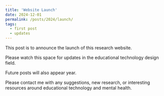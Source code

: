 ```yaml
---
title: 'Website Launch'
date: 2024-12-01
permalink: /posts/2024/launch/
tags:
  - first post
  - updates
---
```


This post is to announce the launch of this research website. 

Please watch this space for updates in the educational technology design field. 

Future posts will also appear year. 

Please contact me with any suggestions, new research, or interesting resources around educational technology and mental health.


